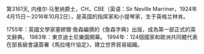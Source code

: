 第3161天, 内维尔·马里纳爵士，CH，CBE（英语：Sir Neville Marriner，1924年4月15日－2016年10月2日），是英国的指挥家和小提琴家，生于英格兰林肯。

1755年：英國文學家塞繆爾·詹森編撰的《詹森字典》出版，成為第一部正式的英文辭典。
1983年：東京迪士尼樂園開幕。
1994年：124個國家和歐洲共同體代表在部長級會議簽署《馬拉喀什協定》，建立世界貿易組織。